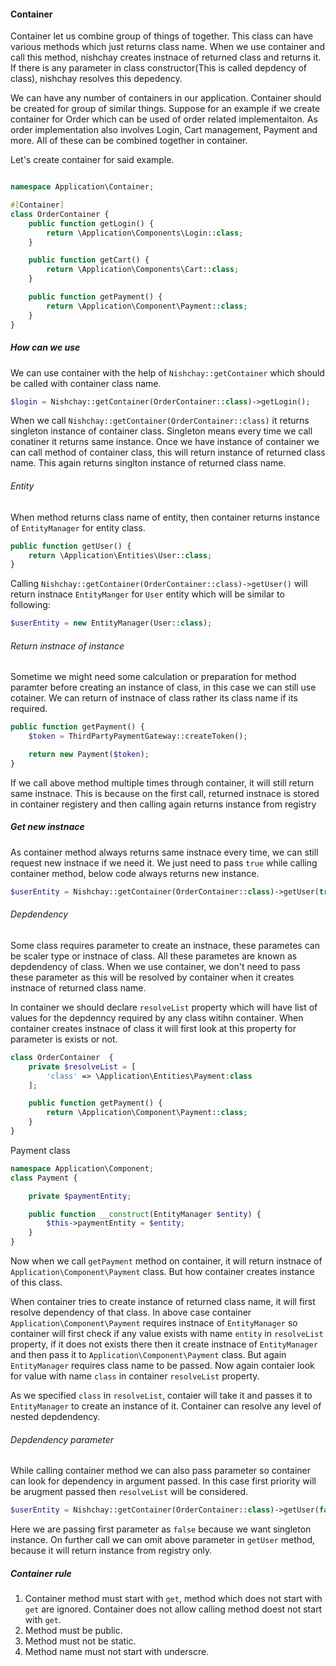 #### Container

Container let us combine group of things of together. This class can have various methods which just returns class name. When we use container and call this method, nishchay creates instnace of returned class and returns it. If there is any parameter in class constructor(This is called depdency of class), nishchay resolves this depedency.

We can have any number of containers in our application. Container should be created for group of similar things. Suppose for an example if we create container for Order which can be used of order related implementaiton. As order implementation also involves Login, Cart management, Payment and more. All of these can be combined together in container.

Let's create container for said example.

```php

namespace Application\Container;

#[Container]
class OrderContainer {
    public function getLogin() {
        return \Application\Components\Login::class;
    }

    public function getCart() {
        return \Application\Components\Cart::class;
    }

    public function getPayment() {
        return \Application\Component\Payment::class;
    }
}

```

##### How can we use

We can use container with the help of `Nishchay::getContainer` which should be called with container class name.

```php
$login = Nishchay::getContainer(OrderContainer::class)->getLogin();
```

When we call `Nishchay::getContainer(OrderContainer::class)` it returns singleton instance of container class. Singleton means every time we call conatiner it returns same instance. Once we have instance of container we can call method of container class, this will return instance of returned class name. This again returns singlton instance of returned class name.

###### Entity

When method returns class name of entity, then container returns instance of `EntityManager` for entity class.

```php
public function getUser() {
    return \Application\Entities\User::class;
}
```

Calling `Nishchay::getContainer(OrderContainer::class)->getUser()` will return instnace `EntityManger` for `User` entity which will be similar to following:

```php
$userEntity = new EntityManager(User::class);
```

###### Return instnace of instance

Sometime we might need some calculation or preparation for method paramter before creating an instance of class, in this case we can still use cotainer. We can return of instnace of class rather its class name if its required.

```php
public function getPayment() {
    $token = ThirdPartyPaymentGateway::createToken();

    return new Payment($token);
}
```

If we call above method multiple times through container, it will still return same instnace. This is because on the first call, returned instnace is stored in container registery and then calling again returns instance from registry

##### Get new instnace

As container method always returns same instnace every time, we can still request new instnace if we need it. We just need to pass `true` while calling container method, below code always returns new instance.

```php
$userEntity = Nishchay::getContainer(OrderContainer::class)->getUser(true);
```

###### Depdendency

Some class requires parameter to create an instnace, these parametes can be scaler type or instnace of class. All these parametes are known as depdendency of class. When we use container, we don't need to pass these parameter as this will be resolved by container when it creates instnace of returned class name.

In container we should declare `resolveList` property which will have list of values for the depdenncy required by any class witihn container. When container creates instnace of class it will first look at this property for parameter is exists or not.

```php
class OrderContainer  {
    private $resolveList = [
        'class' => \Application\Entities\Payment:class
    ];

    public function getPayment() {
        return \Application\Component\Payment::class;
    }
}
```

Payment class

```php
namespace Application\Component;
class Payment {

    private $paymentEntity;

    public function __construct(EntityManager $entity) {
        $this->paymentEntity = $entity;
    }
}
```

Now when we call `getPayment` method on container, it will return instnace of `Application\Component\Payment` class. But how container creates instance of this class.

When container tries to create instance of returned class name, it will first resolve dependency of that class. In above case container `Application\Component\Payment` requires instnace of `EntityManager` so container will first check if any value exists with name `entity` in `resolveList` property, if it does not exists there then it create instnace of `EntityManager` and then pass it to `Application\Component\Payment` class. But again `EntityManager` requires class name to be passed. Now again contaier look for value with name `class` in container `resolveList` property.

As we specified `class` in `resolveList`, contaier will take it and passes it to `EntityManager` to create an instance of it. Container can resolve any level of nested depdendency.

###### Depdendency parameter

While calling container method we can also pass parameter so container can look for dependency in argument passed. In this case first priority will be arugment passed then `resolveList` will be considered.

```php
$userEntity = Nishchay::getContainer(OrderContainer::class)->getUser(false, ['dependentName' => 'value']);
```

Here we are passing first parameter as `false` because we want singleton instance. On further call we can omit above parameter in `getUser` method, because it will return instance from registry only.

##### Container rule

1. Container method must start with `get`, method which does not start with `get` are ignored. Container does not allow calling method doest not start with `get`.
2. Method must be public.
3. Method must not be static.
4. Method name must not start with underscre.
